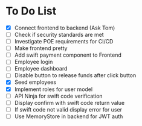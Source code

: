 # To Do List

- [x] Connect frontend to backend (Ask Tom)
- [ ] Check if security standards are met
- [ ] Investigate POE requirements for CI/CD
- [ ] Make frontend pretty
- [ ] Add swift payment component to Frontend
- [ ] Employee login
- [ ] Employee dashboard
- [ ] Disable button to release funds after click button
- [x] Seed employees
- [x] Implement roles for user model
- [ ] API Ninja for swift code verification
- [ ] Display confirm with swift code return value
- [ ] If swift code not valid display error for user
- [ ] Use MemoryStore in backend for JWT auth